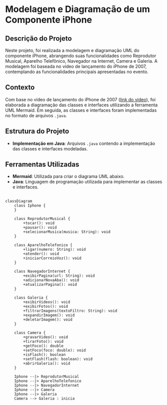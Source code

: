 # Modelagem e Diagramação de um Componente iPhone

## Descrição do Projeto
Neste projeto, foi realizada a modelagem e diagramação UML do componente iPhone, abrangendo suas funcionalidades como Reprodutor Musical, Aparelho Telefônico, Navegador na Internet, Camera e Galeria. A modelagem foi baseada no vídeo de lançamento do iPhone de 2007, contemplando as funcionalidades principais apresentadas no evento.

## Contexto
Com base no vídeo de lançamento do iPhone de 2007 ([link do vídeo](https://www.youtube.com/watch?v=9ou608QQRq8)), foi elaborada a diagramação das classes e interfaces utilizando a ferramenta UML Mermaid. Em seguida, as classes e interfaces foram implementadas no formato de arquivos `.java`.

## Estrutura do Projeto
- **Implementação em Java**: Arquivos `.java` contendo a implementação das classes e interfaces modeladas.

## Ferramentas Utilizadas
- **Mermaid**: Utilizada para criar o diagrama UML abaixo.
- **Java**: Linguagem de programação utilizada para implementar as classes e interfaces.


##

```mermaid
classDiagram
    class Iphone {
    }

    class ReprodutorMusical {
        +tocar(): void
        +pausar(): void
        +selecionarMusica(musica: String): void
    }

    class AparelhoTelefonico {
        +ligar(numero: String): void
        +atender(): void
        +iniciarCorreioVoz(): void
    }

    class NavegadorInternet {
        +exibirPagina(url: String): void
        +adicionarNovaAba(): void
        +atualizarPagina(): void
    }

    class Galeria {
        +exibirVideos(): void
        +exibirFotos(): void
        +filtrarImagens(textoFiltro: String): void
        +expandirImagem(): void
        +deletarImagem(): void
    }

    class Camera {
        +gravarVideo(): void
        +tirarFoto(): void
        +getFoco(): double
        +setFoco(foco: double): void
        +isFlash(): boolean
        +setFlash(flash: boolean): void
        +abrirGaleria(): void
    }

    Iphone --|> ReprodutorMusical
    Iphone --|> AparelhoTelefonico
    Iphone --|> NavegadorInternet
    Iphone --|> Camera
    Iphone --|> Galeria
    Camera --> Galeria : inicia
```
